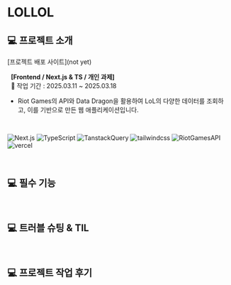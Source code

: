 # LOLLOL

## 💻 프로젝트 소개

[프로젝트 배포 사이트](not yet)

&nbsp; **[Frontend / Next.js & TS / 개인 과제]** <br /> &nbsp; 📆 작업 기간 : 2025.03.11 ~ 2025.03.18 <br />

- Riot Games의 API와 Data Dragon을 활용하여 LoL의 다양한 데이터를 조회하고, 이를 기반으로 만든 웹 애플리케이션입니다.

<br />

![Next.js](https://img.shields.io/badge/-Next.js-000000?&logo=Next.js&logoColor=white) ![TypeScript](https://img.shields.io/badge/-TypeScript-3178C6?&logo=typescript&logoColor=white) ![TanstackQuery](https://img.shields.io/badge/-TanstackQuery-FF4154?&logo=reactquery&logoColor=white) ![tailwindcss](https://img.shields.io/badge/-stailwindcss-06B6D4?&logo=tailwindcss&logoColor=white) ![RiotGamesAPI](https://img.shields.io/badge/-RiotGamesAPI-EB0029?&logo=riotgames&logoColor=white) ![vercel](https://img.shields.io/badge/-vercel-000000?&logo=vercel&logoColor=white)

<br />

## 💻 필수 기능

<br />

## 💻 트러블 슈팅 & TIL

<br />

## 💻 프로젝트 작업 후기

